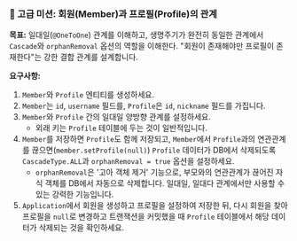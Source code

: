 ### 🥇 고급 미션: 회원(Member)과 프로필(Profile)의 관계

**목표:** 일대일(`@OneToOne`) 관계를 이해하고, 생명주기가 완전히 동일한 관계에서 `Cascade`와 `orphanRemoval` 옵션의 역할을 이해한다. "회원이 존재해야만 프로필이 존재한다"는 강한 결합 관계를 설계합니다.

**요구사항:**
1.  `Member`와 `Profile` 엔티티를 생성하세요.
2.  `Member`는 `id`, `username` 필드를, `Profile`은 `id`, `nickname` 필드를 가집니다.
3.  `Member`와 `Profile` 간의 일대일 양방향 관계를 설정하세요.
    * 외래 키는 `Profile` 테이블에 두는 것이 일반적입니다.
4.  `Member`를 저장하면 `Profile`도 함께 저장되고, `Member`에서 `Profile`과의 연관관계를 끊으면(`member.setProfile(null)`) `Profile` 데이터가 DB에서 삭제되도록 `CascadeType.ALL`과 `orphanRemoval = true` 옵션을 설정하세요.
    * `orphanRemoval`은 '고아 객체 제거' 기능으로, 부모와의 연관관계가 끊어진 자식 객체를 DB에서 자동으로 삭제합니다. 일대일, 일대다 관계에서만 사용할 수 있는 강력한 기능입니다.
5.  `Application`에서 회원을 생성하고 프로필을 설정하여 저장한 뒤, 다시 회원을 찾아 프로필을 `null`로 변경하고 트랜잭션을 커밋했을 때 `Profile` 테이블에서 해당 데이터가 삭제되는 것을 확인하세요.